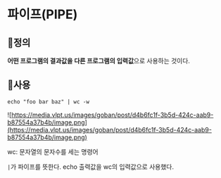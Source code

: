 # 파이프(PIPE)

## 📌정의

**어떤 프로그램의 결과값을 다른 프로그램의 입력값**으로 사용하는 것이다.

## 📑사용

```
echo "foo bar baz" | wc -w
```

![https://media.vlpt.us/images/goban/post/d4b6fc1f-3b5d-424c-aab9-b87554a37b4b/image.png](https://media.vlpt.us/images/goban/post/d4b6fc1f-3b5d-424c-aab9-b87554a37b4b/image.png)

wc: 문자열의 문자수를 세는 명령어

`|`가 파이프를 뜻한다. echo 출력값을 wc의 입력값으로 사용했다.

